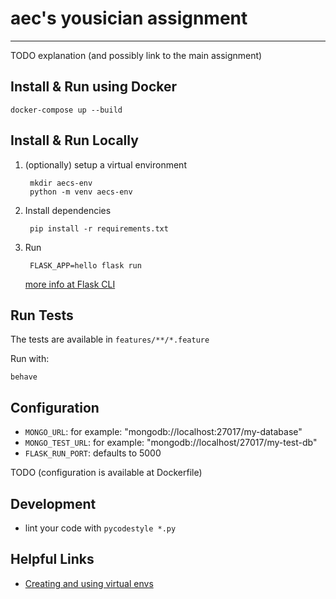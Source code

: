 # aec's yousician assignment
---------------------------

TODO explanation (and possibly link to the main assignment)

## Install & Run using Docker

    docker-compose up --build

## Install & Run Locally

1. (optionally) setup a virtual environment

        mkdir aecs-env
        python -m venv aecs-env

2. Install dependencies

        pip install -r requirements.txt

3. Run

        FLASK_APP=hello flask run

    [more info at Flask CLI](http://flask.pocoo.org/docs/1.0/cli/)


## Run Tests

The tests are available in `features/**/*.feature`

Run with:

    behave


## Configuration

* `MONGO_URL`: for example: "mongodb://localhost:27017/my-database"
* `MONGO_TEST_URL`: for example: "mongodb://localhost/27017/my-test-db"
* `FLASK_RUN_PORT`: defaults to 5000

TODO (configuration is available at Dockerfile)

## Development

* lint your code with `pycodestyle *.py`

## Helpful Links

* [Creating and using virtual envs](https://packaging.python.org/tutorials/installing-packages/#id16)
